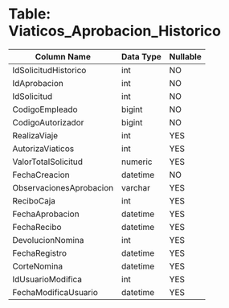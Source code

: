 # Table: Viaticos_Aprobacion_Historico

| Column Name | Data Type | Nullable |
|-------------|-----------|----------|
| IdSolicitudHistorico | int | NO |
| IdAprobacion | int | NO |
| IdSolicitud | int | NO |
| CodigoEmpleado | bigint | NO |
| CodigoAutorizador | bigint | NO |
| RealizaViaje | int | YES |
| AutorizaViaticos | int | YES |
| ValorTotalSolicitud | numeric | YES |
| FechaCreacion | datetime | NO |
| ObservacionesAprobacion | varchar | YES |
| ReciboCaja | int | YES |
| FechaAprobacion | datetime | YES |
| FechaRecibo | datetime | YES |
| DevolucionNomina | int | YES |
| FechaRegistro | datetime | YES |
| CorteNomina | datetime | YES |
| IdUsuarioModifica | int | YES |
| FechaModificaUsuario | datetime | YES |
